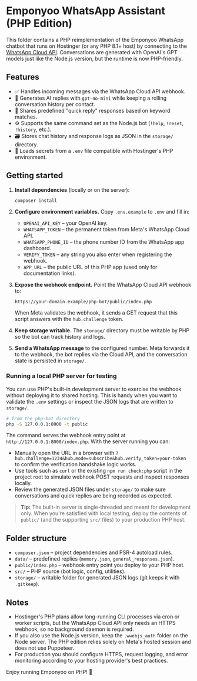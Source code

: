 # Emponyoo WhatsApp Assistant (PHP Edition)

This folder contains a PHP reimplementation of the Emponyoo WhatsApp chatbot that runs on Hostinger (or any PHP 8.1+ host) by connecting to the [WhatsApp Cloud API](https://developers.facebook.com/docs/whatsapp). Conversations are generated with OpenAI's GPT models just like the Node.js version, but the runtime is now PHP-friendly.

## Features
- ✅ Handles incoming messages via the WhatsApp Cloud API webhook.
- 🤖 Generates AI replies with `gpt-4o-mini` while keeping a rolling conversation history per contact.
- 🧠 Shares predefined "quick reply" responses based on keyword matches.
- ⚙️ Supports the same command set as the Node.js bot (`!help`, `!reset`, `!history`, etc.).
- 🗃️ Stores chat history and response logs as JSON in the `storage/` directory.
- 🔐 Loads secrets from a `.env` file compatible with Hostinger's PHP environment.

## Getting started
1. **Install dependencies** (locally or on the server):
   ```bash
   composer install
   ```

2. **Configure environment variables.** Copy `.env.example` to `.env` and fill in:
   - `OPENAI_API_KEY` – your OpenAI key.
   - `WHATSAPP_TOKEN` – the permanent token from Meta's WhatsApp Cloud API.
   - `WHATSAPP_PHONE_ID` – the phone number ID from the WhatsApp app dashboard.
   - `VERIFY_TOKEN` – any string you also enter when registering the webhook.
   - `APP_URL` – the public URL of this PHP app (used only for documentation links).

3. **Expose the webhook endpoint.** Point the WhatsApp Cloud API webhook to:
   ```
   https://your-domain.example/php-bot/public/index.php
   ```
   When Meta validates the webhook, it sends a GET request that this script answers with the `hub.challenge` token.

4. **Keep storage writable.** The `storage/` directory must be writable by PHP so the bot can track history and logs.

5. **Send a WhatsApp message** to the configured number. Meta forwards it to the webhook, the bot replies via the Cloud API, and the conversation state is persisted in `storage/`.

### Running a local PHP server for testing

You can use PHP's built-in development server to exercise the webhook without deploying it to shared hosting. This is handy when you want to validate the `.env` settings or inspect the JSON logs that are written to `storage/`.

```bash
# from the php-bot directory
php -S 127.0.0.1:8000 -t public
```

The command serves the webhook entry point at `http://127.0.0.1:8000/index.php`. With the server running you can:

- Manually open the URL in a browser with `?hub.challenge=1234&hub.mode=subscribe&hub.verify_token=your-token` to confirm the verification handshake logic works.
- Use tools such as `curl` or the existing `npm run check:php` script in the project root to simulate webhook POST requests and inspect responses locally.
- Review the generated JSON files under `storage/` to make sure conversations and quick replies are being recorded as expected.

> **Tip:** The built-in server is single-threaded and meant for development only. When you're satisfied with local testing, deploy the contents of `public/` (and the supporting `src/` files) to your production PHP host.

## Folder structure
- `composer.json` – project dependencies and PSR-4 autoload rules.
- `data/` – predefined replies (`memory.json`, `general_responses.json`).
- `public/index.php` – webhook entry point you deploy to your PHP host.
- `src/` – PHP source (bot logic, config, utilities).
- `storage/` – writable folder for generated JSON logs (git keeps it with `.gitkeep`).

## Notes
- Hostinger's PHP plans allow long-running CLI processes via cron or worker scripts, but the WhatsApp Cloud API only needs an HTTPS webhook, so no background daemon is required.
- If you also use the Node.js version, keep the `.wwebjs_auth` folder on the Node server. The PHP edition relies solely on Meta's hosted session and does not use Puppeteer.
- For production you should configure HTTPS, request logging, and error monitoring according to your hosting provider's best practices.

Enjoy running Emponyoo on PHP! 🚀
